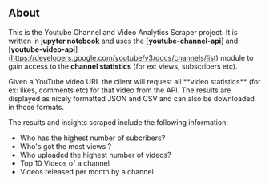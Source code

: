 
## About

This is the Youtube Channel and Video Analytics Scraper project. It is written in **jupyter notebook** and uses the [**youtube-channel-api**] and [**youtube-video-api**] (https://developers.google.com/youtube/v3/docs/channels/list) module to gain access to the **channel statistics** (for ex: views, subscribers etc).<p>
  
<p> Given a YouTube video URL the client will request all **video statistics** (for ex: likes, comments etc) for that video from the API. The results are displayed as nicely formatted JSON and CSV and can also be downloaded in those formats.

The results and insights scraped include the following information:

- Who has the highest number of subcribers?
- Who's got the most views ?
- Who uploaded the highest number of videos?
- Top 10 Videos of a channel
- Videos released per month by a channel

